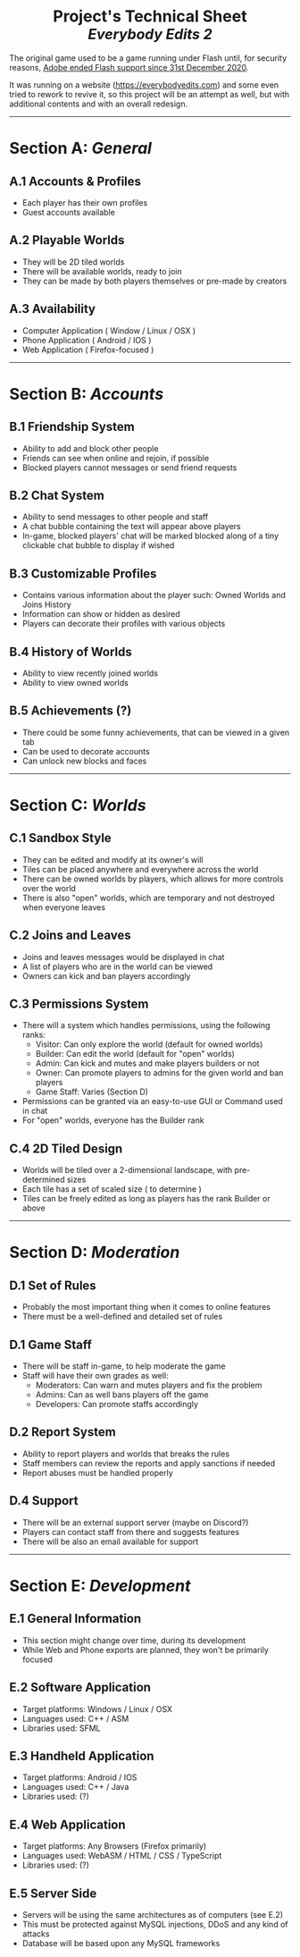 <h1 align='center'>
	<b> Project's Technical Sheet </b><br>
	<i style='font-size:90%'> Everybody Edits 2 </i>
</h1>

The original game used to be a game running under Flash until, for security reasons,
[Adobe ended Flash support since 31st December 2020](https://www.adobe.com/products/flashplayer/end-of-life.html).

It was running on a website (https://everybodyedits.com) and some even tried to 
rework to revive it, so this project will be an attempt as well, but with additional
contents and with an overall redesign.

------------------------------

# Section A: _General_

## A.1 Accounts & Profiles
- Each player has their own profiles
- Guest accounts available

## A.2 Playable Worlds
- They will be 2D tiled worlds
- There will be available worlds, ready to join
- They can be made by both players themselves or pre-made by creators

## A.3 Availability
- Computer Application ( Window / Linux / OSX )
- Phone Application ( Android / IOS )
- Web Application ( Firefox-focused )

------------------------------

# Section B: _Accounts_

## B.1 Friendship System
- Ability to add and block other people
- Friends can see when online and rejoin, if possible
- Blocked players cannot messages or send friend requests

## B.2 Chat System
- Ability to send messages to other people and staff
- A chat bubble containing the text will appear above players
- In-game, blocked players' chat will be marked blocked along of a tiny clickable 
  chat bubble to display if wished

## B.3 Customizable Profiles
- Contains various information about the player such: Owned Worlds and Joins History
- Information can show or hidden as desired
- Players can decorate their profiles with various objects

## B.4 History of Worlds
- Ability to view recently joined worlds
- Ability to view owned worlds

## B.5 Achievements (?)
- There could be some funny achievements, that can be viewed in a given tab
- Can be used to decorate accounts
- Can unlock new blocks and faces

------------------------------

# Section C: _Worlds_

## C.1 Sandbox Style
- They can be edited and modify at its owner's will
- Tiles can be placed anywhere and everywhere across the world
- There can be owned worlds by players, which allows for more controls over the world
- There is also "open" worlds, which are temporary and not destroyed when everyone leaves

## C.2 Joins and Leaves
- Joins and leaves messages would be displayed in chat
- A list of players who are in the world can be viewed
- Owners can kick and ban players accordingly

## C.3 Permissions System
- There will a system which handles permissions, using the following ranks:
    - Visitor: Can only explore the world (default for owned worlds)
    - Builder: Can edit the world (default for "open" worlds)
    - Admin: Can kick and mutes and make players builders or not
    - Owner: Can promote players to admins for the given world and ban players
    - Game Staff: Varies (Section D)
- Permissions can be granted via an easy-to-use GUI or Command used in chat
- For "open" worlds, everyone has the Builder rank

## C.4 2D Tiled Design
- Worlds will be tiled over a 2-dimensional landscape, with pre-determined sizes
- Each tile has a set of scaled size ( to determine )
- Tiles can be freely edited as long as players has the rank Builder or above

------------------------------

# Section D: _Moderation_

## D.1 Set of Rules
- Probably the most important thing when it comes to online features
- There must be a well-defined and detailed set of rules

## D.1 Game Staff
- There will be staff in-game, to help moderate the game
- Staff will have their own grades as well:
    - Moderators: Can warn and mutes players and fix the problem
    - Admins: Can as well bans players off the game
    - Developers: Can promote staffs accordingly

## D.2 Report System
- Ability to report players and worlds that breaks the rules
- Staff members can review the reports and apply sanctions if needed
- Report abuses must be handled properly

## D.4 Support
- There will be an external support server (maybe on Discord?)
- Players can contact staff from there and suggests features
- There will be also an email available for support

------------------------------

# Section E: _Development_

## E.1 General Information
- This section might change over time, during its development
- While Web and Phone exports are planned, they won't be primarily focused

## E.2 Software Application
- Target platforms: Windows / Linux / OSX
- Languages used: C++ / ASM
- Libraries used: SFML

## E.3 Handheld Application
- Target platforms: Android / IOS
- Languages used: C++ / Java
- Libraries used: (?)

## E.4 Web Application
- Target platforms: Any Browsers (Firefox primarily)
- Languages used: WebASM / HTML / CSS / TypeScript
- Libraries used: (?)

## E.5 Server Side
- Servers will be using the same architectures as of computers (see E.2)
- This must be protected against MySQL injections, DDoS and any kind of attacks
- Database will be based upon any MySQL frameworks